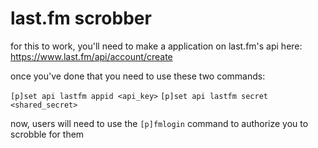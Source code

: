 # last.fm scrobber

for this to work, you'll need to make a application on last.fm's api here: https://www.last.fm/api/account/create

once you've done that you need to use these two commands:

`[p]set api lastfm appid <api_key>`
`[p]set api lastfm secret <shared_secret>`

now, users will need to use the `[p]fmlogin` command to authorize you to scrobble for them
